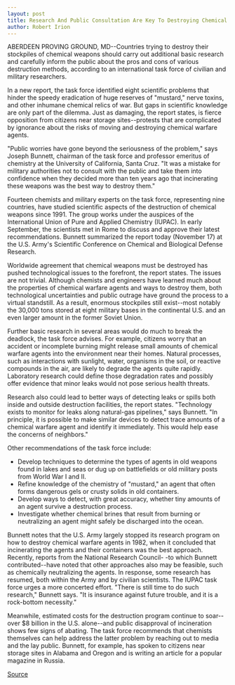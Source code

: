 ```yaml
---
layout: post
title: Research And Public Consultation Are Key To Destroying Chemical Weapons, Says Team Of Scientists
author: Robert Irion
---
```


ABERDEEN PROVING GROUND, MD--Countries trying to destroy their  stockpiles of chemical weapons should carry out additional basic  research and carefully inform the public about the pros and cons of  various destruction methods, according to an international task  force of civilian and military researchers.

In a new report, the task force identified eight scientific  problems that hinder the speedy eradication of huge reserves of  "mustard," nerve toxins, and other inhumane chemical relics of war.  But gaps in scientific knowledge are only part of the dilemma. Just  as damaging, the report states, is fierce opposition from citizens  near storage sites--protests that are complicated by ignorance  about the risks of moving and destroying chemical warfare agents.

"Public worries have gone beyond the seriousness of the  problem," says Joseph Bunnett, chairman of the task force and  professor emeritus of chemistry at the University of California,  Santa Cruz. "It was a mistake for military authorities not to consult  with the public and take them into confidence when they decided  more than ten years ago that incinerating these weapons was the  best way to destroy them."

Fourteen chemists and military experts on the task force,  representing nine countries, have studied scientific aspects of the  destruction of chemical weapons since 1991. The group works under  the auspices of the International Union of Pure and Applied  Chemistry (IUPAC). In early September, the scientists met in Rome  to discuss and approve their latest recommendations. Bunnett  summarized the report today (November 17) at the U.S. Army's  Scientific Conference on Chemical and Biological Defense Research.

Worldwide agreement that chemical weapons must be  destroyed has pushed technological issues to the forefront, the  report states. The issues are not trivial. Although chemists and  engineers have learned much about the properties of chemical  warfare agents and ways to destroy them, both technological  uncertainties and public outrage have ground the process to a virtual  standstill. As a result, enormous stockpiles still exist--most  notably the 30,000 tons stored at eight military bases in the  continental U.S. and an even larger amount in the former Soviet  Union.

Further basic research in several areas would do much to break  the deadlock, the task force advises. For example, citizens worry  that an accident or incomplete burning might release small amounts  of chemical warfare agents into the environment near their homes.  Natural processes, such as interactions with sunlight, water,  organisms in the soil, or reactive compounds in the air, are likely to  degrade the agents quite rapidly. Laboratory research could define  those degradation rates and possibly offer evidence that minor leaks  would not pose serious health threats.

Research also could lead to better ways of detecting leaks or  spills both inside and outside destruction facilities, the report  states. "Technology exists to monitor for leaks along natural-gas  pipelines," says Bunnett. "In principle, it is possible to make similar  devices to detect trace amounts of a chemical warfare agent and  identify it immediately. This would help ease the concerns of  neighbors."

Other recommendations of the task force include:
* Develop techniques to determine the types of agents in old  weapons found in lakes and seas or dug up on battlefields or old  military posts from World War I and II.
* Refine knowledge of the chemistry of "mustard," an agent  that often forms dangerous gels or crusty solids in old containers.
* Develop ways to detect, with great accuracy, whether tiny  amounts of an agent survive a destruction process.
* Investigate whether chemical brines that result from  burning or neutralizing an agent might safely be discharged into the  ocean.

Bunnett notes that the U.S. Army largely stopped its research  program on how to destroy chemical warfare agents in 1982, when it  concluded that incinerating the agents and their containers was the  best approach. Recently, reports from the National Research Council- -to which Bunnett contributed--have noted that other approaches  also may be feasible, such as chemically neutralizing the agents. In  response, some research has resumed, both within the Army and by  civilian scientists. The IUPAC task force urges a more concerted  effort. "There is still time to do such research," Bunnett says. "It is  insurance against future trouble, and it is a rock-bottom necessity."

Meanwhile, estimated costs for the destruction program  continue to soar--over $8 billion in the U.S. alone--and public  disapproval of incineration shows few signs of abating. The task  force recommends that chemists themselves can help address the  latter problem by reaching out to media and the lay public. Bunnett,  for example, has spoken to citizens near storage sites in Alabama  and Oregon and is writing an article for a popular magazine in  Russia.

[Source](http://www1.ucsc.edu/news_events/press_releases/archive/94-95/11-94/111794-Research_and_public.html "Permalink to 111794-Research_and_public")
